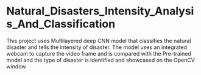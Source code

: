 # Natural_Disasters_Intensity_Analysis_And_Classification
This project uses Multilayered deep CNN model that classifies the natural disaster and tells the intensity of disaster. The model uses an integrated webcam to capture the video frame and is compared with the Pre-trained model and the type of disaster is identified and showcased on the OpenCV window

